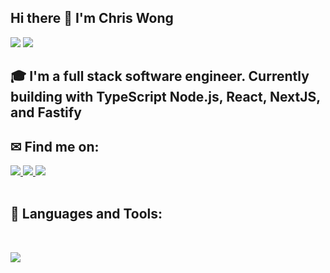 ## Hi there 👋 I'm Chris Wong
<div>
<img src="https://visitor-badge.laobi.icu/badge?page_id=czwong.czwong"/> <span><img src="https://img.shields.io/github/followers/czwong?label=Followers&logo=Github"/></span>
</div>

## 🎓 I'm a full stack software engineer. Currently building with TypeScript Node.js, React, NextJS, and Fastify

## ✉ Find me on:
<!-- LinkedIn -->
<a href="https://linkedin.com/in/chris-wong-1029" target="_blank">
  <img src="https://img.shields.io/badge/-Chris%20Wong-blue?style=for-the-badge&logo=Linkedin&logoColor=white"/>
</a>
<!-- Github -->
<a href="https://github.com/czwong">
  <img src="https://img.shields.io/badge/czwong-black?style=for-the-badge&logo=github&logoColor=white"/>
</a>
<!-- Email -->
<a href="mailto:chriswong90012@yahoo.com">
  <img src="https://img.shields.io/badge/EMAIL-chriswong90012@yahoo.com-1152ba?style=for-the-badge"/>
</a>
<br><br>

## 🧰 Languages and Tools:
<br />
<p align="left">
  <a href="https://skillicons.dev">
    <img src="https://skillicons.dev/icons?i=typescript,js,java,py,nextjs,react,angular,tailwind,nodejs,express,spring,aws,azure,openshift,mongodb,mysql,postgres,redis,supabase,prisma,nginx" />
  </a>
</p>
